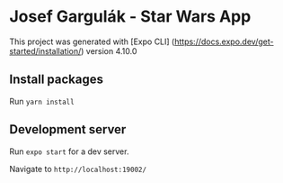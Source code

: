 # Josef Gargulák - Star Wars App

This project was generated with [Expo CLI] (https://docs.expo.dev/get-started/installation/) version 4.10.0

## Install packages

Run `yarn install`

## Development server

Run `expo start` for a dev server. 

Navigate to `http://localhost:19002/`
